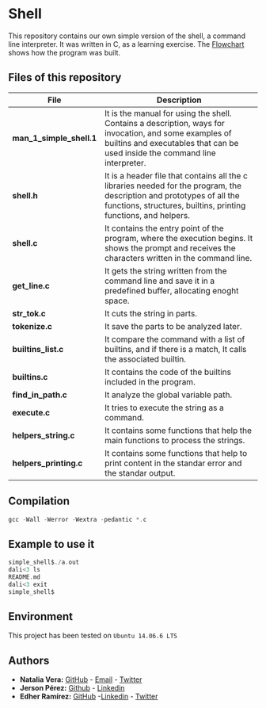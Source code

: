 # Shell

This repository contains our own simple version of the shell, a command line interpreter. It was written in C, as a learning exercise. The [Flowchart](https://miro.com/app/board/o9J_lMIftoE=/) shows how the program was built.

## Files of this repository
|File| Description |
|--|--|
| **man_1_simple_shell.1** | It is the manual for using the shell. Contains a description, ways for invocation, and some examples of builtins and executables that can be used inside the command line interpreter.|
| **shell.h** | It is a header file that contains all the c libraries needed for the program, the description and prototypes of all the functions, structures, builtins, printing functions, and helpers.|
| **shell.c** | It contains the entry point of the program, where the execution begins. It shows the prompt and receives the characters written in the command line.|
| **get_line.c** | It gets the string written from the command line and save it in a predefined buffer, allocating enoght space. |
| **str_tok.c** | It cuts the string in parts. |
| **tokenize.c** | It save the parts to be analyzed later. |
| **builtins_list.c** | It compare the command with a list of builtins, and if there is a match, It calls the associated builtin. |
| **builtins.c** | It contains the code of the builtins included in the program.
| **find_in_path.c** |  It analyze the global variable path. |
| **execute.c** | It tries to execute the string as a command. |
| **helpers_string.c** | It contains some functions that help the main functions to process the strings. |
| **helpers_printing.c** | It contains some functions that help to print content in the standar error and the standar output.|

## Compilation

```c
gcc -Wall -Werror -Wextra -pedantic *.c
````

## Example to use it

```c
simple_shell$./a.out
dali<3 ls
README.md
dali<3 exit
simple_shell$
````

## Environment
This project has been tested on `Ubuntu 14.06.6 LTS`

## Authors
* **Natalia Vera:** [GitHub](https://github.com/Naveduran) - [Email](naveduran@gmail.com) - [Twitter](https://twitter.com/NaVeDuran1)
* **Jerson Pérez:** [Github](https://github.com/jepez90/) - [Linkedin](https://www.linkedin.com/in/jerson-p%C3%A9rez-010059a4)
* **Edher Ramírez:** [GitHub](https://github.com/Edheramirez) -[Linkedin](https://www.linkedin.com/in/edher-joe-ramirez-estupi%C3%B1an-5b80701b8/) - [Twitter](https://twitter.com/edhe_r)
